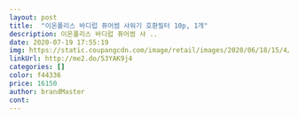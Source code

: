 ```yaml
---
layout: post 
title:  "이온폴리스 바디럽 퓨어썸 샤워기 호환필터 10p, 1개" 
description: 이온폴리스 바디럽 퓨어썸 샤 ..
date: 2020-07-19 17:55:19 
img: https://static.coupangcdn.com/image/retail/images/2020/06/18/15/4/c060c348-6fa3-40d6-99e7-afb8e66efa25.jpg 
linkUrl: http://me2.do/53YAK9j4 
categories: [] 
color: f44336 
price: 16150 
author: brandMaster 
cont:  
---
```

 